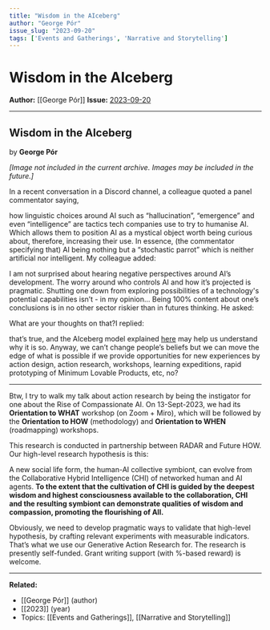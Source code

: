 ```yaml
---
title: "Wisdom in the AIceberg"
author: "George Pór"
issue_slug: "2023-09-20"
tags: ['Events and Gatherings', 'Narrative and Storytelling']
---
```


# Wisdom in the AIceberg

**Author:** [[George Pór]]
**Issue:** [2023-09-20](https://plex.collectivesensecommons.org/2023-09-20/)

---

## Wisdom in the AIceberg
by **George Pór**

*[Image not included in the current archive. Images may be included in the future.]*

In a recent conversation in a Discord channel, a colleague quoted a panel commentator saying,

how linguistic choices around AI such as “hallucination”, “emergence” and even “intelligence” are tactics tech companies use to try to humanise AI. Which allows them to position AI as a mystical object worth being curious about, therefore, increasing their use. In essence, (the commentator specifying that) AI being nothing but a “stochastic parrot” which is neither artificial nor intelligent.  My colleague added:

I am not surprised about hearing negative perspectives around AI’s development. The worry around who controls AI and how it’s projected is pragmatic. Shutting one down from exploring possibilities of a technology's potential capabilities isn’t - in my opinion... Being 100% content about one’s conclusions is in no other sector riskier than in futures thinking. He asked:

What are your thoughts on that?I replied:

that’s true, and the AIceberg model explained [here](https://technoshaman.medium.com/ai-and-wisdom-ce0cd11db218) may help us understand why it is so. Anyway, we can’t change people’s beliefs but we can move the edge of what is possible if we provide opportunities for new experiences by action design, action research, workshops, learning expeditions, rapid prototyping of Minimum Lovable Products, etc, no? 

____________________

Btw, I try to walk my talk about action research by being the instigator for one about the Rise of Compassionate AI. On 13-Sept-2023, we had its **Orientation to WHAT** workshop (on Zoom + Miro), which will be followed by the **Orientation to HOW** (methodology) and **Orientation to WHEN** (roadmapping) workshops. 

This research is conducted in partnership between RADAR and Future HOW. Our high-level research hypothesis is this:

A new social life form, the human-AI collective symbiont, can evolve from the Collaborative Hybrid Intelligence (CHI) of networked human and AI agents. **To the extent that the cultivation of CHI is guided by the deepest wisdom and highest consciousness available to the collaboration, CHI and the resulting symbiont can demonstrate qualities of wisdom and compassion, promoting the flourishing of All.**

Obviously, we need to develop pragmatic ways to validate that high-level hypothesis, by crafting relevant experiments with measurable indicators. That’s what we use our Generative Action Research for. The research is presently self-funded. Grant writing support (with %-based reward) is welcome.

---

**Related:**
- [[George Pór]] (author)
- [[2023]] (year)
- Topics: [[Events and Gatherings]], [[Narrative and Storytelling]]

